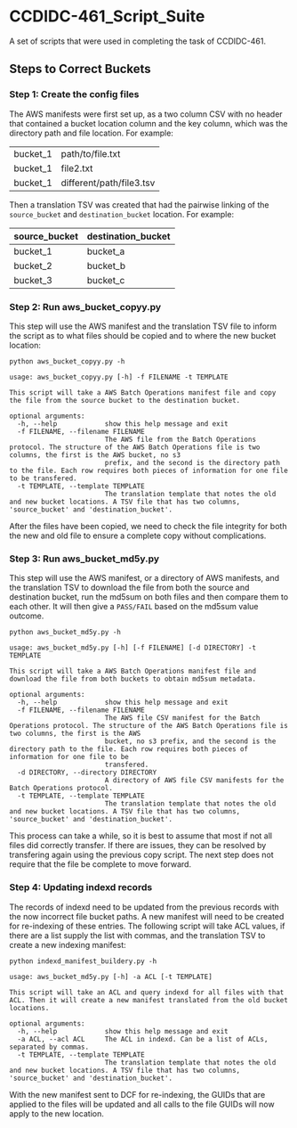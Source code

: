 # CCDIDC-461_Script_Suite
A set of scripts that were used in completing the task of CCDIDC-461.

## Steps to Correct Buckets
### Step 1: Create the config files
The AWS manifests were first set up, as a two column CSV with no header that contained a bucket location column and the key column, which was the directory path and file location. For example:

|||
|-----|-----|
|bucket_1|path/to/file.txt|
|bucket_1|file2.txt|
|bucket_1|different/path/file3.tsv|

Then a translation TSV was created that had the pairwise linking of the `source_bucket` and `destination_bucket` location. For example:

|source_bucket|destination_bucket|
|-----|-----|
|bucket_1|bucket_a|
|bucket_2|bucket_b|
|bucket_3|bucket_c|

### Step 2: Run aws_bucket_copyy.py
This step will use the AWS manifest and the translation TSV file to inform the script as to what files should be copied and to where the new bucket location:

```
python aws_bucket_copyy.py -h

usage: aws_bucket_copyy.py [-h] -f FILENAME -t TEMPLATE

This script will take a AWS Batch Operations manifest file and copy the file from the source bucket to the destination bucket.

optional arguments:
  -h, --help            show this help message and exit
  -f FILENAME, --filename FILENAME
                        The AWS file from the Batch Operations protocol. The structure of the AWS Batch Operations file is two columns, the first is the AWS bucket, no s3
                        prefix, and the second is the directory path to the file. Each row requires both pieces of information for one file to be transfered.
  -t TEMPLATE, --template TEMPLATE
                        The translation template that notes the old and new bucket locations. A TSV file that has two columns, 'source_bucket' and 'destination_bucket'.
```

After the files have been copied, we need to check the file integrity for both the new and old file to ensure a complete copy without complications.

### Step 3: Run aws_bucket_md5y.py
This step will use the AWS manifest, or a directory of AWS manifests, and the translation TSV to download the file from both the source and destination bucket, run the md5sum on both files and then compare them to each other. It will then give a `PASS/FAIL` based on the md5sum value outcome.

```
python aws_bucket_md5y.py -h

usage: aws_bucket_md5y.py [-h] [-f FILENAME] [-d DIRECTORY] -t TEMPLATE

This script will take a AWS Batch Operations manifest file and download the file from both buckets to obtain md5sum metadata.

optional arguments:
  -h, --help            show this help message and exit
  -f FILENAME, --filename FILENAME
                        The AWS file CSV manifest for the Batch Operations protocol. The structure of the AWS Batch Operations file is two columns, the first is the AWS
                        bucket, no s3 prefix, and the second is the directory path to the file. Each row requires both pieces of information for one file to be
                        transfered.
  -d DIRECTORY, --directory DIRECTORY
                        A directory of AWS file CSV manifests for the Batch Operations protocol.
  -t TEMPLATE, --template TEMPLATE
                        The translation template that notes the old and new bucket locations. A TSV file that has two columns, 'source_bucket' and 'destination_bucket'.
```

This process can take a while, so it is best to assume that most if not all files did correctly transfer. If there are issues, they can be resolved by transfering again using the previous copy script. The next step does not require that the file be complete to move forward.

### Step 4: Updating indexd records
The records of indexd need to be updated from the previous records with the now incorrect file bucket paths. A new manifest will need to be created for re-indexing of these entries. The following script will take ACL values, if there are a list supply the list with commas, and the translation TSV to create a new indexing manifest:

```
python indexd_manifest_buildery.py -h

usage: aws_bucket_md5y.py [-h] -a ACL [-t TEMPLATE]

This script will take an ACL and query indexd for all files with that ACL. Then it will create a new manifest translated from the old bucket locations.

optional arguments:
  -h, --help            show this help message and exit
  -a ACL, --acl ACL     The ACL in indexd. Can be a list of ACLs, separated by commas.
  -t TEMPLATE, --template TEMPLATE
                        The translation template that notes the old and new bucket locations. A TSV file that has two columns, 'source_bucket' and 'destination_bucket'.
```

With the new manifest sent to DCF for re-indexing, the GUIDs that are applied to the files will be updated and all calls to the file GUIDs will now apply to the new location.
